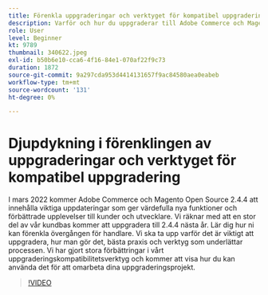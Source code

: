 ```yaml
---
title: Förenkla uppgraderingar och verktyget för kompatibel uppgradering
description: Varför och hur du uppgraderar till Adobe Commerce och Magento Open Source 2.4.4
role: User
level: Beginner
kt: 9789
thumbnail: 340622.jpeg
exl-id: b50b6e10-cca6-4f16-84e1-070af22f9c73
duration: 1872
source-git-commit: 9a297cda953d4414131657f9ac84580aea0eabeb
workflow-type: tm+mt
source-wordcount: '131'
ht-degree: 0%

---
```


# Djupdykning i förenklingen av uppgraderingar och verktyget för kompatibel uppgradering

I mars 2022 kommer Adobe Commerce och Magento Open Source 2.4.4 att innehålla viktiga uppdateringar som ger värdefulla nya funktioner och förbättrade upplevelser till kunder och utvecklare. Vi räknar med att en stor del av vår kundbas kommer att uppgradera till 2.4.4 nästa år. Lär dig hur ni kan förenkla övergången för handlare. Vi ska ta upp varför det är viktigt att uppgradera, hur man gör det, bästa praxis och verktyg som underlättar processen. Vi har gjort stora förbättringar i vårt uppgraderingskompatibilitetsverktyg och kommer att visa hur du kan använda det för att omarbeta dina uppgraderingsprojekt.

>[!VIDEO](https://video.tv.adobe.com/v/340622/?quality=12&learn=on)
